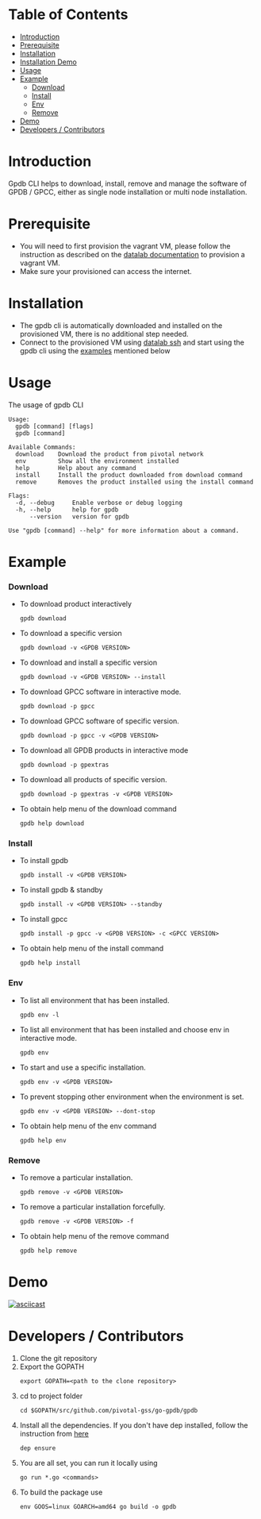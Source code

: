 Table of Contents
=================

   * [Introduction](#introduction)
   * [Prerequisite](#prerequisite)
   * [Installation](#installation)
   * [Installation Demo](#installation-demo)
   * [Usage](#usage)
   * [Example](#example)
        * [Download](#download)
        * [Install](#install)
        * [Env](#env)
        * [Remove](#remove)
   * [Demo](#demo)
   * [Developers / Contributors](#developers--contributors)

# Introduction

Gpdb CLI helps to download, install, remove and manage the software of GPDB / GPCC, either as single node installation or multi node installation.

# Prerequisite

+ You will need to first provision the vagrant VM, please follow the instruction as described on the [datalab documentation](https://pivotal-gss.github.io/go-gpdb/datalab#create) to provision a vagrant VM.
+ Make sure your provisioned can access the internet.

# Installation

+ The gpdb cli is automatically downloaded and installed on the provisioned VM, there is no additional step needed.
+ Connect to the provisioned VM using [datalab ssh](https://pivotal-gss.github.io/go-gpdb/datalab#ssh) and start using the gpdb cli using the [examples](#example) mentioned below

# Usage 

The usage of gpdb CLI

```
Usage:
  gpdb [command] [flags]
  gpdb [command]

Available Commands:
  download    Download the product from pivotal network
  env         Show all the environment installed
  help        Help about any command
  install     Install the product downloaded from download command
  remove      Removes the product installed using the install command

Flags:
  -d, --debug     Enable verbose or debug logging
  -h, --help      help for gpdb
      --version   version for gpdb

Use "gpdb [command] --help" for more information about a command.
```

# Example

### Download

+ To download product interactively
    ```
    gpdb download
    ```
+ To download a specific version
    ```
    gpdb download -v <GPDB VERSION>
    ```
+ To download and install a specific version
    ```
    gpdb download -v <GPDB VERSION> --install
    ```
+ To download GPCC software in interactive mode.
    ```
    gpdb download -p gpcc
    ```
+ To download GPCC software of specific version.
    ```
    gpdb download -p gpcc -v <GPDB VERSION>
    ```
+ To download all GPDB products in interactive mode
    ```
    gpdb download -p gpextras
    ```
+ To download all products of specific version.
    ```
    gpdb download -p gpextras -v <GPDB VERSION>
    ```
+ To obtain help menu of the download command
    ```
    gpdb help download
    ```

### Install

+ To install gpdb
    ```
    gpdb install -v <GPDB VERSION>
    ```
+ To install gpdb & standby
    ```
    gpdb install -v <GPDB VERSION> --standby
    ```
+ To install gpcc
    ```
    gpdb install -p gpcc -v <GPDB VERSION> -c <GPCC VERSION>
    ```
+ To obtain help menu of the install command
    ```
    gpdb help install
    ```

### Env

+ To list all environment that has been installed.
    ```
    gpdb env -l
    ```
+ To list all environment that has been installed and choose env in interactive mode.
    ```
    gpdb env
    ```
+  To start and use a specific installation.
    ```
    gpdb env -v <GPDB VERSION>
    ```
+ To prevent stopping other environment when the environment is set.
    ```
    gpdb env -v <GPDB VERSION> --dont-stop
    ```
+ To obtain help menu of the env command
    ```
    gpdb help env
    ```
    
### Remove

+ To remove a particular installation.
    ```
    gpdb remove -v <GPDB VERSION>
    ```
+ To remove a particular installation forcefully.
    ```
    gpdb remove -v <GPDB VERSION> -f
    ```
+ To obtain help menu of the remove command
    ```
    gpdb help remove
    ```

# Demo

[![asciicast](https://asciinema.org/a/HqncgdNd3CmuexNSHbXmtrL4w.svg)](https://asciinema.org/a/HqncgdNd3CmuexNSHbXmtrL4w)

# Developers / Contributors

1. Clone the git repository
2. Export the GOPATH
    ```
    export GOPATH=<path to the clone repository>
    ```
3. cd to project folder
    ```
    cd $GOPATH/src/github.com/pivotal-gss/go-gpdb/gpdb
    ```
4. Install all the dependencies. If you don't have dep installed, follow the instruction from [here](https://github.com/golang/dep)
    ```
    dep ensure
    ```
5. You are all set, you can run it locally using
    ```
    go run *.go <commands>
    ```
6. To build the package use
    ```
    env GOOS=linux GOARCH=amd64 go build -o gpdb
    ```